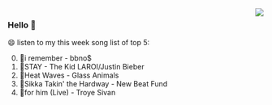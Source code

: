 <img align="right"  src="https://github-readme-stats.vercel.app/api/top-langs/?username=kvnZero" />

### Hello 👋

😄 listen to my this week song list of top 5:

0. 🌈i remember - bbno$
1. 🌈STAY - The Kid LAROI/Justin Bieber
2. 🌈Heat Waves - Glass Animals
3. 🌈Sikka Takin' the Hardway - New Beat Fund
4. 🌈for him (Live) - Troye Sivan

